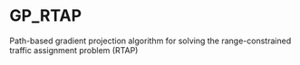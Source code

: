 # GP_RTAP
Path-based gradient projection algorithm for solving the range-constrained traffic assignment problem (RTAP)
